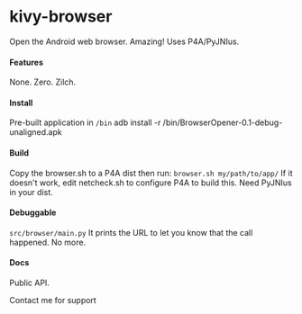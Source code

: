 kivy-browser
=============

Open the Android web browser.  Amazing!  Uses P4A/PyJNIus.

#### Features
None.  Zero.  Zilch.

#### Install
Pre-built application in ```/bin```
adb install -r /bin/BrowserOpener-0.1-debug-unaligned.apk

#### Build
Copy the browser.sh to a P4A dist then run:
```browser.sh my/path/to/app/```
If it doesn't work, edit netcheck.sh to configure P4A to build this.  Need PyJNIus in your dist. 

#### Debuggable
```src/browser/main.py``` It prints the URL to let you know that the call happened.  No more.

#### Docs
Public API.

Contact me for support
